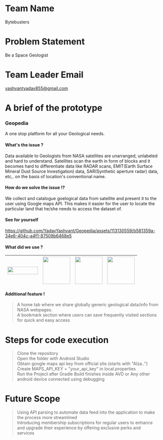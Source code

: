# Team Name
Bytebusters
# Problem Statement
Be a Space Geologist
# Team Leader Email
yashvantyadav855@gmail.com
# A brief of the prototype
### Geopedia
A one stop platform for all your Geological needs.<br>
#### What's the issue ?
Data available to Geologists from NASA satellites are unarranged, unlabeled and hard to understand.
Satellites scan the earth in form of blocks and it becomes hard to differentiate data like RADAR scans, EMIT(Earth Surface Mineral Dust Source Investigation) data, SAR(Synthetic aperture radar) data, etc,. on the basis of location's conventional name. 
#### How do we solve the issue !?
We collect and catalogue goelogical data from satellite and present it to the user using Google maps API. This makes it easier for the user to locate the particular land that he/she needs to access the dataset of.
#### See for yourself

https://github.com/YadavYashvant/Geopedia/assets/113130559/b581359a-34e6-404c-a4f1-87508b6468e5


#### What did we use ?
|<img src="https://github.com/YadavYashvant/Geopedia/assets/120311694/e4af497b-9bfc-40de-9652-0b13b41a1c70" width="100" height="25">|<img src="https://github.com/YadavYashvant/Geopedia/assets/120311694/4cc741e8-ad0c-489a-a7ce-173957f7fdbf" width="90" height="auto" >|<img src="https://github.com/YadavYashvant/Geopedia/assets/120311694/1423bae2-1f12-4bc4-834e-5e23fbcbc402" width="90" height="auto" >|<img src="https://github.com/YadavYashvant/Geopedia/assets/120311694/08ea5503-3d2a-42ca-ab03-f7e090e189de" width="90" height="auto" >|
|---------------------------------|---------------------------------|---------------------------------|---------------------------------|
#### Additional feature !
> A home tab where we share globally generic geological data/info from NASA webpages.<br>
> A bookmark section where users can save frequently visited sections for quick and easy access
# Steps for code execution
> Clone the repository<br>
> Open the folder with Android Studio<br>
> Obtain google maps api key from official site.(starts with "AIza..")<br>
> Create MAPS_API_KEY = "your_api_key" in local.properties<br>
> Run the Project after Gradle Build finishes inside AVD or Any other android device connected using debugging
# Future Scope
> Using API parsing to automate data feed into the application to make the process more streamlined<br>
> Introducing membership subscriptions for regular users to enhance and upgrade their experience by offering exclusive perks and services 




